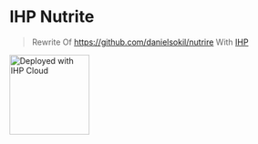 # IHP Nutrite

> Rewrite Of https://github.com/danielsokil/nutrire With [IHP](https://ihp.digitallyinduced.com/)

<a href="https://ihpcloud.com/NewUser?referredBy=a805e5e2-cef3-475a-91a2-ade181da8ed0">
    <img width="140" src="https://ihpcloud.com/deployed-with-ihp-cloud-white.svg" alt="Deployed with IHP Cloud"/>
</a>
